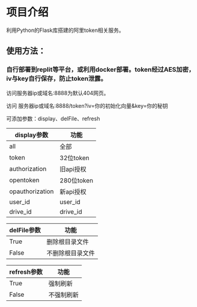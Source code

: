 # 项目介绍

利用Python的Flask库搭建的阿里token相关服务。

## 使用方法：

### 自行部署到replit等平台，或利用docker部署。token经过AES加密，iv与key自行保存，防止token泄露。

访问服务器ip或域名:8888为默认404网页。

访问 服务器ip或域名:8888/token?iv=你的初始化向量&key=你的秘钥
 
 可添加参数：display、delFile、refresh
 
| display参数  | 功能           |
|--------------|---------------|
| all          | 全部          |
| token        | 32位token     |
| authorization| 旧api授权    |
| opentoken    | 280位token    |
| opauthorization|新api授权   |
| user_id      | user_id       |
| drive_id     | drive_id      |
 
| delFile参数  | 功能           |
|--------------|---------------|
| True         | 删除根目录文件 |
| False        |不删除根目录文件|

| refresh参数  | 功能           |
|--------------|---------------|
| True         |    强制刷新    |
| False        |   不强制刷新   |
